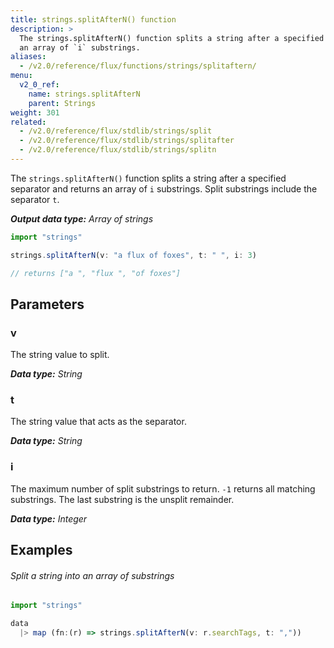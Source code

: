 ```yaml
---
title: strings.splitAfterN() function
description: >
  The strings.splitAfterN() function splits a string after a specified separator and returns
  an array of `i` substrings.
aliases:
  - /v2.0/reference/flux/functions/strings/splitaftern/
menu:
  v2_0_ref:
    name: strings.splitAfterN
    parent: Strings
weight: 301
related:
  - /v2.0/reference/flux/stdlib/strings/split
  - /v2.0/reference/flux/stdlib/strings/splitafter
  - /v2.0/reference/flux/stdlib/strings/splitn
---
```


The `strings.splitAfterN()` function splits a string after a specified separator and returns
an array of `i` substrings.
Split substrings include the separator `t`.

_**Output data type:** Array of strings_

```js
import "strings"

strings.splitAfterN(v: "a flux of foxes", t: " ", i: 3)

// returns ["a ", "flux ", "of foxes"]
```

## Parameters

### v
The string value to split.

_**Data type:** String_

### t
The string value that acts as the separator.

_**Data type:** String_

### i
The maximum number of split substrings to return.
`-1` returns all matching substrings.
The last substring is the unsplit remainder.

_**Data type:** Integer_

## Examples

###### Split a string into an array of substrings
```js
import "strings"

data
  |> map (fn:(r) => strings.splitAfterN(v: r.searchTags, t: ","))
```
